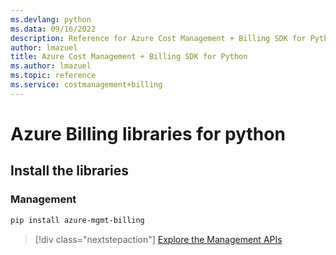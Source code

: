 ```yaml
---
ms.devlang: python
ms.data: 09/16/2022
description: Reference for Azure Cost Management + Billing SDK for Python
author: lmazuel
title: Azure Cost Management + Billing SDK for Python
ms.author: lmazuel
ms.topic: reference
ms.service: costmanagement+billing
---
```

# Azure Billing libraries for python

## Install the libraries


### Management

```bash
pip install azure-mgmt-billing
```
> [!div class="nextstepaction"]
> [Explore the Management APIs](/python/api/overview/azure/billing/management)
